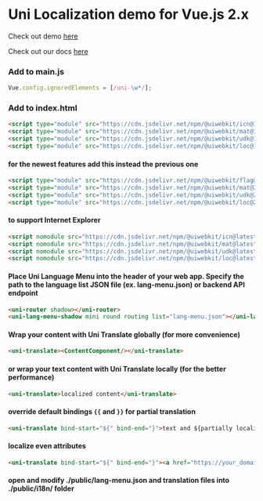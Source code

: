 # Uni Localization demo for Vue.js 2.x

Check out demo [here](https://uiwebkit.github.io/vue-loco-2x/)

Check out our docs [here](https://uiwebkit.com/wgt/loc/1)

### Add to main.js

```js
Vue.config.ignoredElements = [/uni-\w*/];
```

### Add to index.html

```html
<script type="module" src="https://cdn.jsdelivr.net/npm/@uiwebkit/icn@1.1.1/dist/icn/icn.esm.js"></script>
<script type="module" src="https://cdn.jsdelivr.net/npm/@uiwebkit/mat@1.2.1/dist/mat.esm.js"></script>
<script type="module" src="https://cdn.jsdelivr.net/npm/@uiwebkit/udk@1.3.3/dist/udk.esm.js"></script>
<script type="module" src="https://cdn.jsdelivr.net/npm/@uiwebkit/loc@1.1.5/dist/loc/loc.esm.js"></script>
```

#### for the newest features add this instead the previous one

```html
<script type="module" src="https://cdn.jsdelivr.net/npm/@uiwebkit/flag@0.0.1/dist/flag/flag.esm.js"></script>
<script type="module" src="https://cdn.jsdelivr.net/npm/@uiwebkit/mat@2.0.0-1/dist/mat.esm.js"></script>
<script type="module" src="https://cdn.jsdelivr.net/npm/@uiwebkit/udk@2.0.0-0/dist/udk.esm.js"></script>
<script type="module" src="https://cdn.jsdelivr.net/npm/@uiwebkit/loc@2.0.0-1/dist/loc/loc.esm.js"></script>
```

#### to support Internet Explorer

```html
<script nomodule src="https://cdn.jsdelivr.net/npm/@uiwebkit/icn@latest/dist/icn/icn.js"></script>
<script nomodule src="https://cdn.jsdelivr.net/npm/@uiwebkit/mat@latest/dist/mat.js"></script>
<script nomodule src="https://cdn.jsdelivr.net/npm/@uiwebkit/udk@latest/dist/udk.js"></script>
<script nomodule src="https://cdn.jsdelivr.net/npm/@uiwebkit/loc@latest/dist/loc/loc.js"></script>
```

#### Place Uni Language Menu into the header of your web app. Specify the path to the language list JSON file (ex. lang-menu.json) or backend API endpoint

```html
<uni-router shadow></uni-router>
<uni-lang-menu-shadow mini round routing list="lang-menu.json"></uni-lang-menu-shadow>
```

#### Wrap your content with Uni Translate globally (for more convenience)

```html
<uni-translate><ContentComponent/></uni-translate>
```

#### or wrap your text content with Uni Translate locally (for the better performance)

```html
<uni-translate>localized content</uni-translate>
```

#### override default bindings `{{` and `}}` for partial translation

```html
<uni-translate bind-start="${" bind-end="}">text and ${partially localized}</uni-translate>
```

#### localize even attributes

```html
<uni-translate bind-start="${" bind-end="}"><a href="https://your_domain/${localized}">link</a></uni-translate>
```

#### open and modify ./public/lang-menu.json and translation files into ./public/i18n/ folder
